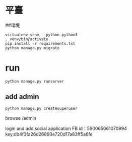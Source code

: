 # 平臺


##環境
```python3
virtualenv venv --python python3
. venv/bin/activate
pip install -r requirements.txt
python manage.py migrate
```

# run
```python3
python manage.py runserver
```
## add admin
```bash
python manage.py createsuperuser
```

browse /admin

login and add social application
FB id：590065061070994
key:db4f3fa26d26890e720d17a83ff5a6fe
